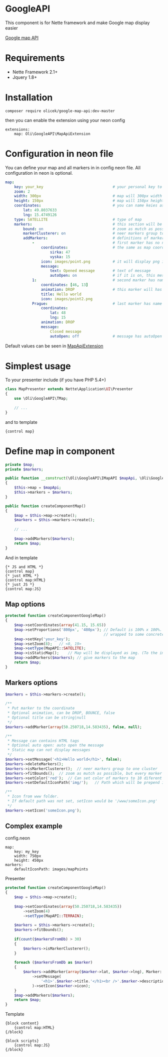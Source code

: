 GoogleAPI
=========
This component is for Nette framework and make Google map display easier

[Google map API](http://dev.olisar.eu/google-map-api/api/2.0) 

Requirements
============
* Nette Framework 2.1+
* Jquery 1.8+

Installation
============

	composer require olicek/google-map-api:dev-master

then you can enable the extension using your neon config

	extensions:
    	map: Oli\GoogleAPI\MapApiExtension
   
Configuration in neon file
==========================

You can define your map and all markers in in config neon file. All configuration in neon is optional.
```yml
map:
	key: your_key								# your personal key to google map
	zoom: 2										
	width: 300px								# map will 300px width
	height: 150px								# map will 150px height
	coordinates:								# you can name keies as you whis or use [49, 15]
		lat: 49.8037633
		lng: 15.4749126
	type: SATELLITE								# type of map
	markers:									# this section will be configured amrkers
		bound: on								# zoom as mutch as possible, but every marker will be displaied
		markerClusterer: on						# neer markers group to one cluster
		addMarkers:								# definitions of markers
			- 									# first marker has no name
				coordinates: 					# the same as map coordinates
					sirka: 47
					vyska: 15
				icon: images/point.png			# it will display png image from www/images/point.png
				message: 
					text: Opened message		# text of message
					autoOpen: on				# if it is on, this message will be displaied after map loaded
			1:									# second marker has name 1
				coordinates: [46, 13]
				animation: DROP					# this marker will has drop animation
				title: Hello world
				icon: images/point2.png
			Prague:								# last marker has name Prague
				coordinates: 
					lat: 48
					lng: 15
				animation: DROP
				message: 
					Closed message
					autoOpen: off				# message has autoOpen default off
```

Default values can be seen in [MapApiExtension](https://github.com/Olicek/GoogleMapAPI/blob/master/src/DI/MapApiExtension.php#L19-L31)

Simplest usage
==============

To your presenter include (if you have PHP 5.4+)

``` php	
class MapPresenter extends Nette\Application\UI\Presenter
{
	use \Oli\GoogleAPI\TMap;
	
	// ...
}
```	
and to template

	{control map}
	

Define map in component
=======================
``` php
private $map;
private $markers;

public function __construct(\Oli\GoogleAPI\IMapAPI $mapApi, \Oli\GoogleAPI\IMarkers $markers)
{
	$this->map = $mapApi;
	$this->markers = $markers;
}

public function createComponentMap()
{
	$map = $this->map->create();
	$markers = $this->markers->create();
	
	// ...
	
	$map->addMarkers($markers);
	return $map;
}
```
And in template

	{* JS and HTML *}
	{control map}
	{* just HTML *}
	{control map:HTML}
	{* just JS *}
	{control map:JS}
	
Map options
-----------
``` php
protected function createComponentGoogleMap()
{
	$map->setCoordinates(array(41.15, 15.65))
	$map->setProportions('800px', '480px');	// Default is 100% x 100%. If proportion is default, map must be 
                                        	// wrapped to some concrete proportions otherwise it will not be displayed.
	$map->setKey('your_key');
	$map->setZoom(8);	// <0, 19>
	$map->setType(MapAPI::SATELITE);
	$map->isStaticMap();	// Map will be displayed as img. (To the image can be inserted colored) markers.
	$map->addMarkers($markers);	// give markers to the map
	return $map;
}
```
Markers options
---------------
``` php
$markers = $this->markers->create();
	
/**
 * Put marker to the coordinate
 * Optional animation, can be DROP, BOUNCE, false
 * Optional title can be string|null
 */
$markers->addMarker(array(50.250718,14.583435), false, null);

/**
 * Message can contains HTML tags
 * Optional auto open: auto open the message
 * Static map can not display messages
 */
$markers->setMessage('<h1>Hello world</h1>', false);
$markers->deleteMarkers();
$markers->isMarkerClusterer();	// neer markers group to one cluster
$markers->fitBounds();	// zoom as mutch as possible, but every marker will be displaied
$markers->setColor('red');	// Can set color of markers to 10 diferent colors
$markers->setDefaultIconPath('img/');	// Path which will be prepend icon path

/**
 * Icon from www folder.
 * If default path was not set, setIcon would be '/www/someIcon.png'
 */
$markers->setIcon('someIcon.png');
```
Complex example
---------------

config.neon

	map:
		key: my_key
		width: 750px
		height: 450px
	markers:
		defaultIconPath: images/mapPoints

Presenter
``` php
protected function createComponentGoogleMap()
{
	$map = $this->map->create();
	
	$map->setCoordinates(array(50.250718,14.583435))
		->setZoom(4)
		->setType(MapAPI::TERRAIN);
		
	$markers = $this->markers->create();
	$markers->fitBounds();
	
	if(count($markersFromDb) > 30)
	{
		$markers->isMarkerClusterer();
	}
	
	foreach ($markersFromDb as $marker)
	{
		$markers->addMarker(array($marker->lat, $marker->lng), Marker::DROP)
			->setMessage(
				'<h1>'.$marker->title.'</h1><br />'.$marker->description
			)->setIcon($marker->icon);
	}
	$map->addMarkers($markers);
	return $map;
}
```
Template

	{block content}
		{control map:HTML}
	{/block}

	{block scripts}
		{control map:JS}
	{/block}
